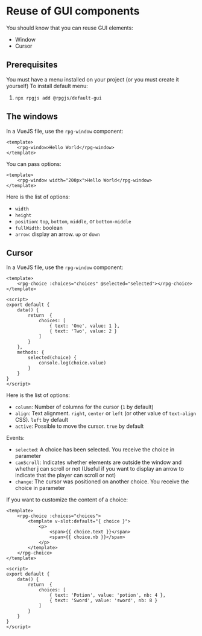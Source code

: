 # Reuse of GUI components

You should know that you can reuse GUI elements:

- Window
- Cursor

## Prerequisites

You must have a menu installed on your project (or you must create it yourself)
To install default menu: 

1. `npx rpgjs add @rpgjs/default-gui`

## The windows

In a VueJS file, use the `rpg-window` component:

```vue
<template>
    <rpg-window>Hello World</rpg-window>
</template>
```
You can pass options:

```vue
<template>
    <rpg-window width="200px">Hello World</rpg-window>
</template>
```

Here is the list of options:
- `width`
- `height`
- `position`: `top`, `bottom`, `middle`, or `bottom-middle`
- `fullWidth`: boolean
- `arrow`: display an arrow. `up` or `down`

## Cursor

In a VueJS file, use the `rpg-window` component:

```vue
<template>
    <rpg-choice :choices="choices" @selected="selected"></rpg-choice>
</template>

<script>
export default {
    data() {
        return  {
            choices: [ 
                { text: 'One', value: 1 }, 
                { text: 'Two', value: 2 } 
            ]
        }
    },
    methods: {
        selected(choice) {
            console.log(choice.value)
        }
    }
}
</script>
```

Here is the list of options:
- `column`: Number of columns for the cursor (`1` by default)
- `align`: Text alignment. `right`, `center` or `left` (or other value of `text-align` CSS). `left` by default
- `active`: Possible to move the cursor. `true` by default

Events:
- `selected`: A choice has been selected. You receive the choice in parameter
- `canScroll`: Indicates whether elements are outside the window and whether j can scroll or not (Useful if you want to display an arrow to indicate that the player can scroll or not)
- `change`: The cursor was positioned on another choice. You receive the choice in parameter

If you want to customize the content of a choice:

```vue
<template>
    <rpg-choice :choices="choices">
        <template v-slot:default="{ choice }">
            <p>
                <span>{{ choice.text }}</span> 
                <span>{{ choice.nb }}</span> 
            </p>
        </template>
    </rpg-choice>
</template>

<script>
export default {
    data() {
        return  {
            choices: [ 
                { text: 'Potion', value: 'potion', nb: 4 }, 
                { text: 'Sword', value: 'sword', nb: 8 } 
            ]
        }
    }
}
</script>
```